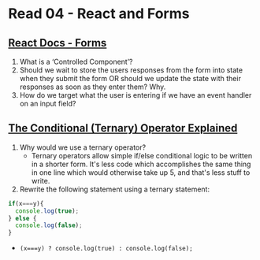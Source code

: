 # Read 04 - React and Forms

## [React Docs - Forms](https://reactjs.org/docs/forms.html)

1. What is a ‘Controlled Component’?
2. Should we wait to store the users responses from the form into state when they submit the form OR should we update the state with their responses as soon as they enter them? Why.
3. How do we target what the user is entering if we have an event handler on an input field?

## [The Conditional (Ternary) Operator Explained](https://codeburst.io/javascript-the-conditional-ternary-operator-explained-cac7218beeff)

1. Why would we use a ternary operator?
    - Ternary operators allow simple if/else conditional logic to be written in a shorter form. It's less code which accomplishes the same thing in one line which would otherwise take up 5, and that's less stuff to write.
2. Rewrite the following statement using a ternary statement:

```javascript
if(x===y){
  console.log(true);
} else {
  console.log(false);
}
```

- `(x===y) ? console.log(true) : console.log(false);`
